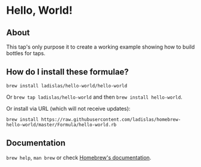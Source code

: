 # Hello, World!

## About

This tap's only purpose it to create a working example showing how to build bottles for taps.

## How do I install these formulae?

`brew install ladislas/hello-world/hello-world`

Or `brew tap ladislas/hello-world` and then `brew install hello-world`.

Or install via URL (which will not receive updates):

```
brew install https://raw.githubusercontent.com/ladislas/homebrew-hello-world/master/Formula/hello-world.rb
```

## Documentation

`brew help`, `man brew` or check [Homebrew's documentation](https://docs.brew.sh).

